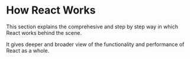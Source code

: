 # How React Works

This section explains the comprehesive and step by step way in which React works behind the scene.

It gives  deeper and broader view of the functionality and performance of React as a whole.

<!-- /// -->